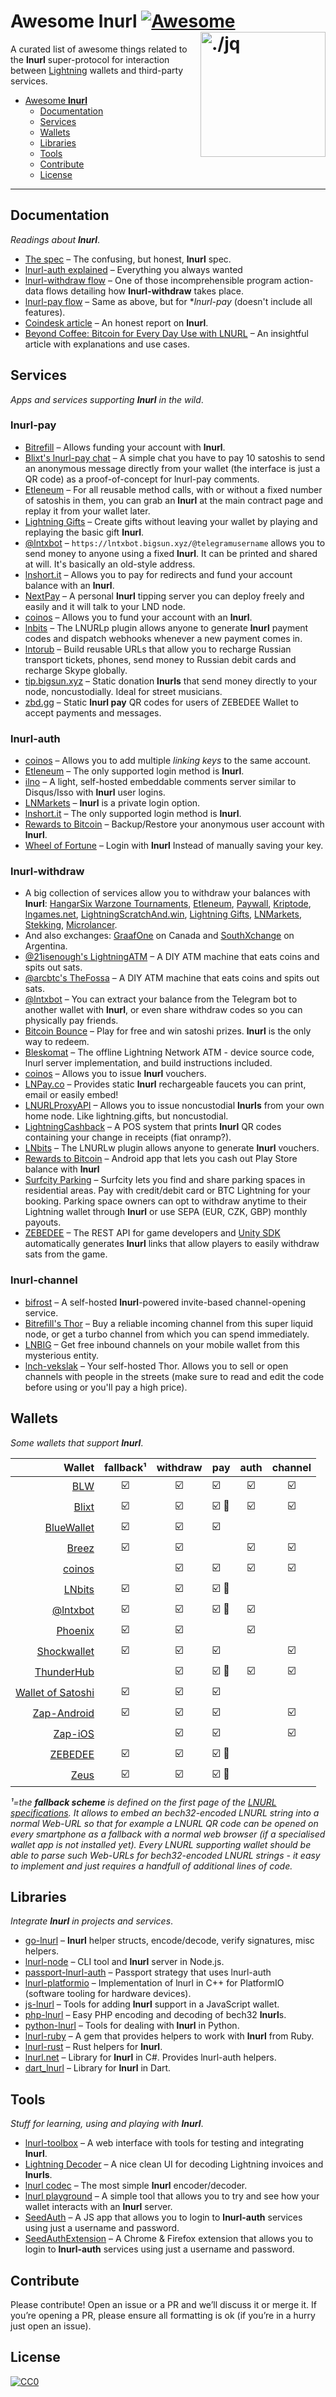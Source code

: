 Awesome lnurl [![Awesome](https://cdn.rawgit.com/sindresorhus/awesome/d7305f38d29fed78fa85652e3a63e154dd8e8829/media/badge.svg)](https://github.com/sindresorhus/awesome) <img src="https://i.imgur.com/wNtVhj3.png" width="200" align="right" alt="./jq">
========================================================================

A curated list of awesome things related to the **lnurl** super-protocol for interaction between [Lightning](https://github.com/lightningnetwork/lightning-rfc) wallets and third-party services.

* [Awesome **lnurl**](#awesome-lnurl)
  * [Documentation](#documentation)
  * [Services](#services)
  * [Wallets](#wallets)
  * [Libraries](#libraries)
  * [Tools](#tools)
  * [Contribute](#contribute)
  * [License](#license)

----


Documentation
------------------------------------------------------------------------

_Readings about **lnurl**_.

* [The spec](https://github.com/btcontract/lnurl-rfc) &ndash; The confusing, but honest, **lnurl** spec.
* [lnurl-auth explained](https://xn--57h.bigsun.xyz/lnurl-auth.html) &ndash; Everything you always wanted
* [lnurl-withdraw flow](https://⚡️.bigsun.xyz/lnurl-withdraw-flow.txt) &ndash; One of those incomprehensible program action-data flows detailing how **lnurl-withdraw** takes place.
* [lnurl-pay flow](https://⚡️.bigsun.xyz/lnurl-pay-flow.txt) &ndash; Same as above, but for **lnurl-pay* (doesn't include all features).
* [Coindesk article](https://www.coindesk.com/bitcoin-wallets-are-adopting-this-tech-to-simplify-lightning-payments) &ndash; An honest report on **lnurl**.
* [Beyond Coffee: Bitcoin for Every Day Use with LNURL](https://degreesofzero.com/article/beyond-coffee-bitcoin-for-every-day-use-with-lnurl.html) &ndash; An insightful article with explanations and use cases.


Services
------------------------------------------------------------------------

_Apps and services supporting **lnurl** in the wild_.

### lnurl-pay

* [Bitrefill](https://bitrefill.com/) &ndash; Allows funding your account with **lnurl**.
* [Blixt's lnurl-pay chat](https://chat.blixtwallet.com/) &ndash; A simple chat you have to pay 10 satoshis to send an anonymous message directly from your wallet (the interface is just a QR code) as a proof-of-concept for lnurl-pay comments.
* [Etleneum](https://etleneum.com/) &ndash; For all reusable method calls, with or without a fixed number of satoshis in them, you can grab an **lnurl** at the main contract page and replay it from your wallet later.
* [Lightning Gifts](https://lightning.gifts/) &ndash; Create gifts without leaving your wallet by playing and replaying the basic gift **lnurl**.
* [@lntxbot](https://t.me/lntxbot) &ndash; `https://lntxbot.bigsun.xyz/@telegramusername` allows you to send money to anyone using a fixed **lnurl**. It can be printed and shared at will. It's basically an old-style address.
* [lnshort.it](https://lnshort.it/) &ndash; Allows you to pay for redirects and fund your account balance with an **lnurl**.
* [NextPay](https://github.com/apotdevin/NextPay) &ndash; A personal **lnurl** tipping server you can deploy freely and easily and it will talk to your LND node.
* [coinos](https://coinos.io/) &ndash; Allows you to fund your account with an **lnurl**.
* [lnbits](https://lnbits.org/) &ndash; The LNURLp plugin allows anyone to generate **lnurl** payment codes and dispatch webhooks whenever a new payment comes in.
* [lntorub](https://vds.sw4me.com/rulnurl/)	&ndash; Build reusable URLs that allow you to recharge Russian transport tickets, phones, send money to Russian debit cards and recharge Skype globally.
* [tip.bigsun.xyz](https://tip.bigsun.xyz) &ndash; Static donation **lnurls** that send money directly to your node, noncustodially. Ideal for street musicians.
* [zbd.gg](https://zbd.gg/) &ndash; Static **lnurl pay** QR codes for users of ZEBEDEE Wallet to accept payments and messages.

### lnurl-auth

* [coinos](https://coinos.io/) &ndash; Allows you to add multiple _linking keys_ to the same account.
* [Etleneum](https://etleneum.com/) &ndash; The only supported login method is **lnurl**.
* [ilno](https://github.com/fiatjaf/ilno) &ndash; A light, self-hosted embeddable comments server similar to Disqus/Isso with **lnurl** user logins.
* [LNMarkets](https://lnmarkets.com/) &ndash; **lnurl** is a private login option.
* [lnshort.it](https://lnshort.it/) &ndash; The only supported login method is **lnurl**.
* [Rewards to Bitcoin](https://play.google.com/store/apps/details?id=com.pseudozach.rewardstobitcoin) &ndash; Backup/Restore your anonymous user account with **lnurl**.
* [Wheel of Fortune](https://fortune.lngames.net) &ndash; Login with **lnurl** Instead of manually saving your key.

### lnurl-withdraw

* A big collection of services allow you to withdraw your balances with **lnurl**: [HangarSix Warzone Tournaments](https://www.hangarsixgaming.com/), [Etleneum](https://etleneum.com/), [Paywall](https://paywall.link), [Kriptode](https://kriptode.com/), [lngames.net](https://lngames.net/), [LightningScratchAnd.win](https://lightningscratchand.win/), [Lightning Gifts](https://lightning.gifts/), [LNMarkets](https://lnmarkets.com/), [Stekking](https://stekking.com), [Microlancer](https://microlancer.io/).
* And also exchanges: [GraafOne](https://www.graaf.one/) on Canada and [SouthXchange](https://www.southxchange.com/) on Argentina.
* [@21isenough's LightningATM](https://twitter.com/21isenough/status/1194963700110770176) &ndash; A DIY ATM machine that eats coins and spits out sats.
* [@arcbtc's TheFossa](https://twitter.com/BTCSocialist/status/1176206194333147136) &ndash; A DIY ATM machine that eats coins and spits out sats.
* [@lntxbot](https://t.me/lntxbot) &ndash; You can extract your balance from the Telegram bot to another wallet with **lnurl**, or even share withdraw codes so you can physically pay friends.
* [Bitcoin Bounce](https://thndr.games/) &ndash; Play for free and win satoshi prizes. **lnurl** is the only way to redeem.
* [Bleskomat](https://github.com/samotari/bleskomat) &ndash; The offline Lightning Network ATM - device source code, lnurl server implementation, and build instructions included.
* [coinos](https://coinos.io/) &ndash; Allows you to issue **lnurl** vouchers.
* [LNPay.co](https://lnpay.co) &ndash; Provides static **lnurl** rechargeable faucets you can print, email or easily embed!
* [LNURLProxyAPI](https://github.com/21isenough/LNURLProxyAPI) &ndash; Allows you to issue noncustodial **lnurls** from your own home node. Like lightning.gifts, but noncustodial.
* [LightningCashback](https://twitter.com/21isenough/status/1193631492603293698) &ndash; A POS system that prints **lnurl** QR codes containing your change in receipts (fiat onramp?).
* [LNbits](https://lnbits.org/) &ndash; The LNURLw plugin allows anyone to generate **lnurl** vouchers.
* [Rewards to Bitcoin](https://play.google.com/store/apps/details?id=com.pseudozach.rewardstobitcoin) &ndash; Android app that lets you cash out Play Store balance with **lnurl**
* [Surfcity Parking](https://surfcity.app/) &ndash; Surfcity lets you find and share parking spaces in residential areas. Pay with credit/debit card or BTC Lightning for your booking. Parking space owners can opt to withdraw anytime to their Lightning wallet through **lnurl** or use SEPA (EUR, CZK, GBP) monthly payouts.
* [ZEBEDEE](https://documentation.zebedee.io/) &ndash; The REST API for game developers and [Unity SDK](https://github.com/zebedeeio/unity-sdk) automatically generates **lnurl** links that allow players to easily withdraw sats from the game.

### lnurl-channel

* [bifrost](https://github.com/takinbo/bifrost) &ndash; A self-hosted **lnurl**-powered invite-based channel-opening service.
* [Bitrefill's Thor](https://www.bitrefill.com/thor) &ndash; Buy a reliable incoming channel from this super liquid node, or get a turbo channel from which you can spend immediately.
* [LNBIG](https://lnbig.com/) &ndash; Get free inbound channels on your mobile wallet from this mysterious entity.
* [lnch-vekslak](https://github.com/Kixunil/lnch-vekslak) &ndash; Your self-hosted Thor. Allows you to sell or open channels with people in the streets (make sure to read and edit the code before using or you'll pay a high price).


Wallets
------------------------------------------------------------------------

_Some wallets that support **lnurl**_.

| Wallet                                                   | fallback¹ | withdraw | pay   | auth  | channel |
| ---:                                                     | :---:     | :---:    | :---  | :---: | :---:   |
| [BLW](https://lightning-wallet.com/)                     | ☑️         | ☑️        | ☑️     | ☑️     | ☑️       |
| [Blixt](https://github.com/hsjoberg/blixt-wallet)        | ☑️         | ☑️        | ☑️ 💬  | ☑️     | ☑️       |
| [BlueWallet](https://bluewallet.io/)                     | ☑️         | ☑️        | ☑️     |       |         |
| [Breez](https://breez.technology/)                       | ☑️         | ☑️        |       | ☑️     | ☑️       |
| [coinos](https://coinos.io/)                             |           | ☑️        | ☑️     | ☑️     | ☑️       |
| [LNbits](https://lnbits.org/)                            | ☑️         | ☑️        | ☑️ 💬  |       |         |
| [@lntxbot](https://t.me/lntxbot)                         | ☑️         | ☑️        | ☑️ 💬  | ☑️     |         |
| [Phoenix](https://phoenix.acinq.co/)                     | ☑️         | ☑️        |       | ☑️     |         |
| [Shockwallet](https://shockwallet.app/)                  | ☑️         | ☑️        | ☑️     |       | ☑️       |
| [ThunderHub](https://github.com/apotdevin/thunderhub)    |           | ☑️        | ☑️ 💬  | ☑️     | ☑️       |
| [Wallet of Satoshi](https://www.walletofsatoshi.com/)    | ☑️         | ☑️        | ☑️     |       |         |
| [Zap-Android](https://www.zaphq.io/)                     | ☑️         | ☑️        | ☑️     |       | ☑️       |
| [Zap-iOS](https://www.zaphq.io/)                         |           | ☑️        | ☑️     |       | ☑️       |
| [ZEBEDEE](https://zbd.gg)                                | ☑️         | ☑️        | ☑️ 💬  |       |         |
| [Zeus](https://github.com/ZeusLN/zeus)                   | ☑️         | ☑️        | ☑️ 💬  |       |         |

*¹=the **fallback scheme** is defined on the first page of the [LNURL specifications](https://github.com/btcontract/lnurl-rfc#fallback-scheme). It allows to embed an bech32-encoded LNURL string into a normal Web-URL so that for example a LNURL QR code can be opened on every smartphone as a fallback with a normal web browser (if a specialised wallet app is not installed yet). Every LNURL supporting wallet should be able to parse such Web-URLs for bech32-encoded LNURL strings - it easy to implement and just requires a handfull of additional lines of code.*

Libraries
------------------------------------------------------------------------

_Integrate **lnurl** in projects and services_.

* [go-lnurl](https://github.com/fiatjaf/go-lnurl) &ndash; **lnurl** helper structs, encode/decode, verify signatures, misc helpers.
* [lnurl-node](https://github.com/chill117/lnurl-node) &ndash; CLI tool and **lnurl** server in Node.js.
* [passport-lnurl-auth](https://github.com/chill117/passport-lnurl-auth) &ndash; Passport strategy that uses lnurl-auth
* [lnurl-platformio](https://github.com/chill117/lnurl-platformio) &ndash; Implementation of lnurl in C++ for PlatformIO (software tooling for hardware devices).
* [js-lnurl](https://github.com/fiatjaf/js-lnurl) &ndash; Tools for adding **lnurl** support in a JavaScript wallet.
* [php-lnurl](https://github.com/tkijewski/php-lnurl) &ndash; Easy PHP encoding and decoding of bech32 **lnurl**s.
* [python-lnurl](https://github.com/python-ln/lnurl) &ndash; Tools for dealing with **lnurl** in Python.
* [lnurl-ruby](https://github.com/bumi/lnurl-ruby) &ndash; A gem that provides helpers to work with **lnurl** from Ruby.
* [lnurl-rust](https://github.com/edouardparis/rust-lnurl) &ndash; Rust helpers for **lnurl**.
* [lnurl.net](https://github.com/Horndev/lnurl.net) &ndash; Library for **lnurl** in C#. Provides lnurl-auth helpers.
* [dart_lnurl](https://github.com/bottlepay/dart_lnurl) &ndash; Library for **lnurl** in Dart.


Tools
------------------------------------------------------------------------

_Stuff for learning, using and playing with **lnurl**_.

* [lnurl-toolbox](https://lnurl-toolbox.degreesofzero.com/) &ndash; A web interface with tools for testing and integrating **lnurl**.
* [Lightning Decoder](https://lightningdecoder.com/) &ndash; A nice clean UI for decoding Lightning invoices and **lnurls**.
* [lnurl codec](https://lnurl.bigsun.xyz/codec) &ndash; The most simple **lnurl** encoder/decoder.
* [lnurl playground](https://lnurl.bigsun.xyz/) &ndash; A simple tool that allows you to try and see how your wallet interacts with an **lnurl** server.
* [SeedAuth](https://seedauth.etleneum.com/) &ndash; A JS app that allows you to login to **lnurl-auth** services using just a username and password.
* [SeedAuthExtension](https://github.com/pseudozach/seedauthextension) &ndash; A Chrome & Firefox extension that allows you to login to **lnurl-auth** services using just a username and password.

Contribute
------------------------------------------------------------------------

Please contribute! Open an issue or a PR and we’ll discuss it or merge it. If
you’re opening a PR, please ensure all formatting is ok (if you’re in a hurry
just open an issue).


License
------------------------------------------------------------------------

[![CC0](https://licensebuttons.net/p/zero/1.0/88x31.png)](https://creativecommons.org/publicdomain/zero/1.0/)
